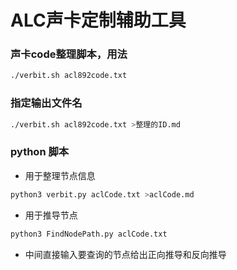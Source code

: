 # ALC声卡定制辅助工具

### 声卡code整理脚本，用法
```bash
./verbit.sh acl892code.txt
```
### 指定输出文件名

```bash
./verbit.sh acl892code.txt >整理的ID.md

```

### python 脚本
- 用于整理节点信息
```bash
python3 verbit.py aclCode.txt >aclCode.md
```
- 用于推导节点
```bash
python3 FindNodePath.py aclCode.txt
```
- 中间直接输入要查询的节点给出正向推导和反向推导